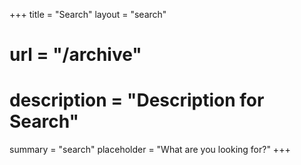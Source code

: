 +++
title = "Search"
layout = "search"
# url = "/archive"
# description = "Description for Search"
summary = "search"
placeholder = "What are you looking for?"
+++

